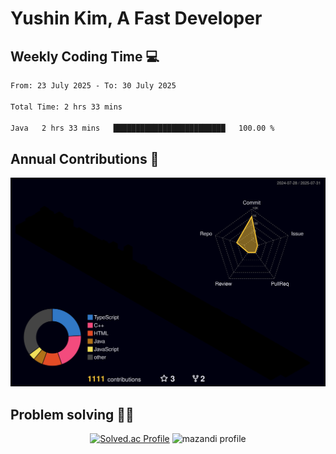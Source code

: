 # Yushin Kim, A Fast Developer

## Weekly Coding Time 💻

<!--START_SECTION:waka-->

```txt
From: 23 July 2025 - To: 30 July 2025

Total Time: 2 hrs 33 mins

Java   2 hrs 33 mins   █████████████████████████   100.00 %
```

<!--END_SECTION:waka-->

## Annual Contributions 🏃

![](./profile-3d-contrib/profile-night-rainbow.svg)

## Problem solving 👨‍💻

<div align="center">

[![Solved.ac Profile](http://mazassumnida.wtf/api/v2/generate_badge?boj=kys010306)](https://solved.ac/kys010306)
![mazandi profile](http://mazandi.herokuapp.com/api?handle=kys010306&theme=dark)

</div>
